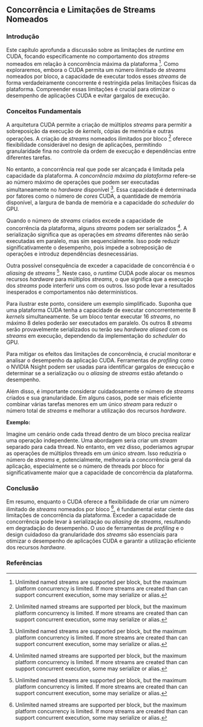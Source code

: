 ## Concorrência e Limitações de Streams Nomeados

### Introdução

Este capítulo aprofunda a discussão sobre as limitações de *runtime* em CUDA, focando especificamente no comportamento dos *streams* nomeados em relação à concorrência máxima da plataforma [^5]. Como exploraremos, embora o CUDA permita um número ilimitado de *streams* nomeados por bloco, a capacidade de executar todos esses *streams* de forma verdadeiramente concorrente é restringida pelas limitações físicas da plataforma. Compreender essas limitações é crucial para otimizar o desempenho de aplicações CUDA e evitar gargalos de execução.

### Conceitos Fundamentais

A arquitetura CUDA permite a criação de múltiplos *streams* para permitir a sobreposição da execução de *kernels*, cópias de memória e outras operações. A criação de *streams* nomeados ilimitados por bloco [^5] oferece flexibilidade considerável no design de aplicações, permitindo granularidade fina no controle da ordem de execução e dependências entre diferentes tarefas.

No entanto, a concorrência real que pode ser alcançada é limitada pela capacidade da plataforma. A *concorrência máxima da plataforma* refere-se ao número máximo de operações que podem ser executadas simultaneamente no *hardware* disponível [^5]. Essa capacidade é determinada por fatores como o número de *cores* CUDA, a quantidade de memória disponível, a largura de banda de memória e a capacidade do *scheduler* do GPU.

Quando o número de *streams* criados excede a capacidade de concorrência da plataforma, alguns *streams* podem ser serializados [^5]. A serialização significa que as operações em *streams* diferentes não serão executadas em paralelo, mas sim sequencialmente. Isso pode reduzir significativamente o desempenho, pois impede a sobreposição de operações e introduz dependências desnecessárias.

Outra possível consequência de exceder a capacidade de concorrência é o *aliasing* de *streams* [^5]. Neste caso, o *runtime* CUDA pode alocar os mesmos recursos *hardware* para múltiplos *streams*, o que significa que a execução dos *streams* pode interferir uns com os outros. Isso pode levar a resultados inesperados e comportamentos não determinísticos.

Para ilustrar este ponto, considere um exemplo simplificado. Suponha que uma plataforma CUDA tenha a capacidade de executar concorrentemente 8 *kernels* simultaneamente. Se um bloco tentar executar 16 *streams*, no máximo 8 deles poderão ser executados em paralelo. Os outros 8 *streams* serão provavelmente serializados ou terão seu *hardware* *aliased* com os *streams* em execução, dependendo da implementação do *scheduler* do GPU.

Para mitigar os efeitos das limitações de concorrência, é crucial monitorar e analisar o desempenho da aplicação CUDA. Ferramentas de *profiling* como o NVIDIA Nsight podem ser usadas para identificar gargalos de execução e determinar se a serialização ou o *aliasing* de *streams* estão afetando o desempenho.

Além disso, é importante considerar cuidadosamente o número de *streams* criados e sua granularidade. Em alguns casos, pode ser mais eficiente combinar várias tarefas menores em um único *stream* para reduzir o número total de *streams* e melhorar a utilização dos recursos *hardware*.

**Exemplo:**

Imagine um cenário onde cada thread dentro de um bloco precisa realizar uma operação independente. Uma abordagem seria criar um *stream* separado para cada thread. No entanto, em vez disso, poderíamos agrupar as operações de múltiplos threads em um único *stream*. Isso reduziria o número de *streams* e, potencialmente, melhoraria a concorrência geral da aplicação, especialmente se o número de threads por bloco for significativamente maior que a capacidade de concorrência da plataforma.

### Conclusão

Em resumo, enquanto o CUDA oferece a flexibilidade de criar um número ilimitado de *streams* nomeados por bloco [^5], é fundamental estar ciente das limitações de concorrência da plataforma. Exceder a capacidade de concorrência pode levar à serialização ou *aliasing* de *streams*, resultando em degradação do desempenho. O uso de ferramentas de *profiling* e o design cuidadoso da granularidade dos *streams* são essenciais para otimizar o desempenho de aplicações CUDA e garantir a utilização eficiente dos recursos *hardware*.

### Referências
[^5]: Unlimited named streams are supported per block, but the maximum platform concurrency is limited. If more streams are created than can support concurrent execution, some may serialize or alias.
<!-- END -->